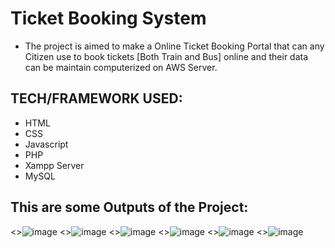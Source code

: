 # Ticket Booking System
* The project is aimed to make a Online Ticket Booking Portal that can any Citizen use to book tickets [Both Train and Bus] online and their data can be maintain computerized on AWS Server.

## TECH/FRAMEWORK USED:
* HTML
* CSS
* Javascript
* PHP
* Xampp Server
* MySQL
## This are some Outputs of the Project:
<>![image](https://user-images.githubusercontent.com/60505090/130497323-73866e5d-03a7-4c02-acdc-978610355256.png)
<>![image](https://user-images.githubusercontent.com/60505090/130501867-11b7e94b-208e-49af-b0da-4c18e7800190.png)
<>![image](https://user-images.githubusercontent.com/60505090/130501947-6a7a9414-ccc0-4a00-8f9f-af4cf69bc615.png)
<>![image](https://user-images.githubusercontent.com/60505090/130502025-c43a6356-beeb-42aa-b84c-697d03df672d.png)
<>![image](https://user-images.githubusercontent.com/60505090/130502063-573a1fab-f60e-4016-9645-8cf22e1c467a.png)
<>![image](https://user-images.githubusercontent.com/60505090/130502106-08e3d1a2-06ca-478d-8809-9c71dbadc3ce.png)

